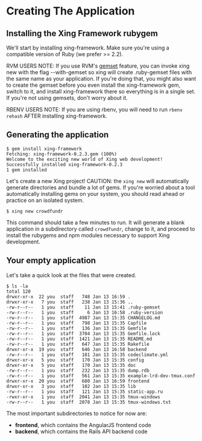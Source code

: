 # Creating The Application

## Installing the Xing Framework rubygem

We'll start by installing xing-framework. Make sure you're using a compatible version of Ruby (we prefer >= 2.2).   

RVM USERS NOTE: If you use RVM's [gemset](https://rvm.io/gemsets/basics) feature, you can invoke xing new with the flag --with-gemset so xing will create .ruby-gemset files with the same name as your application. If you're doing that, you might also want to create the gemset before you even install the xing-framework gem, switch to it, and install xing-framework there so everything is in a single set. If you're not using gemsets, don't worry about it.

RBENV USERS NOTE: If you are using rbenv, you will need to run `rbenv rehash` AFTER installing xing-framework.

## Generating the application

    $ gem install xing-framework
    Fetching: xing-framework-0.2.3.gem (100%)
    Welcome to the exciting new world of Xing web development!
    Successfully installed xing-framework-0.2.3
    1 gem installed
    
Let's create a new Xing project! CAUTION: the `xing new` will automatically generate directories and bundle a lot of gems. If you're worried about a tool automatically installing gems on your system, you should read ahead or practice on an isolated system.

    $ xing new crowdfundr

This command should take a few minutes to run.  It will generate a blank application in a subdirectory called ```crowdfundr```, change to it, and proceed to install the rubygems and npm modules necessary to support Xing development.

## Your empty application

Let's take a quick look at the files that were created.

    $ ls -la
    total 120
    drwxr-xr-x  22 you  staff   748 Jan 13 16:59 .
    drwxr-xr-x   7 you  staff   238 Jan 13 15:36 ..
    -rw-r--r--   1 you  staff    11 Jan 13 15:41 .ruby-gemset
    -rw-r--r--   1 you  staff     6 Jan 13 16:58 .ruby-version
    -rw-r--r--   1 you  staff  4987 Jan 13 15:35 CHANGELOG.md
    -rw-r--r--   1 you  staff   798 Jan 13 15:35 Capfile
    -rw-r--r--   1 you  staff   136 Jan 13 15:35 Gemfile
    -rw-r--r--   1 you  staff  3704 Jan 13 15:35 Gemfile.lock
    -rw-r--r--   1 you  staff  1421 Jan 13 15:35 README.md
    -rw-r--r--   1 you  staff   647 Jan 13 15:35 Rakefile
    drwxr-xr-x  19 you  staff   646 Jan 13 16:58 backend  
    -rw-r--r--   1 you  staff   181 Jan 13 15:35 codeclimate.yml
    drwxr-xr-x   5 you  staff   170 Jan 13 15:35 config
    drwxr-xr-x   5 you  staff   170 Jan 13 15:35 doc
    -rw-r--r--   1 you  staff   232 Jan 13 15:35 dump.rdb
    -rw-r--r--   1 you  staff   561 Jan 13 15:35 example-lrd-dev-tmux.conf
    drwxr-xr-x  20 you  staff   680 Jan 13 16:59 frontend
    drwxr-xr-x   3 you  staff   102 Jan 13 15:35 lib
    -rw-r--r--   1 you  staff   121 Jan 13 15:35 static-app.ru
    -rwxr-xr-x   1 you  staff  2041 Jan 13 15:35 tmux-windows
    -rw-r--r--   1 you  staff  2078 Jan 13 15:35 tmux-windows.txt

The most important subdirectories to notice for now are:
* **frontend**, which contains the AngularJS frontend code
* **backend**, which contains the Rails API backend code
